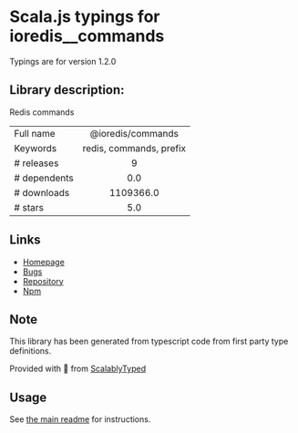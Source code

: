 
# Scala.js typings for ioredis__commands

Typings are for version 1.2.0

## Library description:
Redis commands

|                    |                 |
| ------------------ | :-------------: |
| Full name          | @ioredis/commands |
| Keywords           | redis, commands, prefix |
| # releases         | 9 |
| # dependents       | 0.0 |
| # downloads        | 1109366.0 |
| # stars            | 5.0 |

## Links
- [Homepage](https://github.com/ioredis/commands)
- [Bugs](https://github.com/ioredis/commands/issues)
- [Repository](https://github.com/ioredis/commands)
- [Npm](https://www.npmjs.com/package/%40ioredis%2Fcommands)
    


## Note
This library has been generated from typescript code from first party type definitions.

Provided with :purple_heart: from [ScalablyTyped](https://github.com/oyvindberg/ScalablyTyped)

## Usage
See [the main readme](../../readme.md) for instructions.


